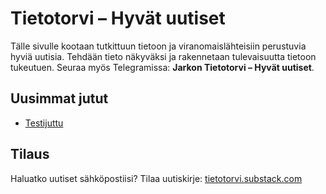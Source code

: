 <link rel="stylesheet" href="assets/style.css">

# Tietotorvi – Hyvät uutiset

Tälle sivulle kootaan tutkittuun tietoon ja viranomaislähteisiin perustuvia hyviä uutisia.
Tehdään tieto näkyväksi ja rakennetaan tulevaisuutta tietoon tukeutuen.
Seuraa myös Telegramissa: **Jarkon Tietotorvi – Hyvät uutiset**.

## Uusimmat jutut

- [Testijuttu](/posts/2025-09-08-testijuttu.md)

## Tilaus
Haluatko uutiset sähköpostiisi? Tilaa uutiskirje: [tietotorvi.substack.com](https://tietotorvi.substack.com)
